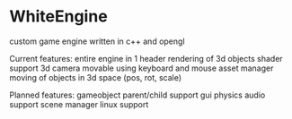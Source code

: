 # WhiteEngine
custom game engine written in c++ and opengl

Current features: entire engine in 1 header rendering of 3d objects shader support 3d camera movable using keyboard and mouse asset manager moving of objects in 3d space (pos, rot, scale)

Planned features: gameobject parent/child support gui physics audio support scene manager linux support
